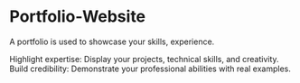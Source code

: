 # Portfolio-Website
A portfolio is used to showcase your skills, experience.

Highlight expertise: Display your projects, technical skills, and creativity.
Build credibility: Demonstrate your professional abilities with real examples.

